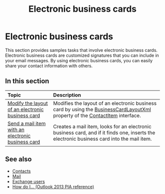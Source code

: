 ﻿---
title: Electronic business cards
TOCTitle: Electronic business cards
ms:assetid: 3d4658bf-103f-4984-b4bf-e9dfc92b2e54
ms:mtpsurl: https://msdn.microsoft.com/en-us/library/Ff184605(v=office.15)
ms:contentKeyID: 55119834
ms.date: 07/24/2014
mtps_version: v=office.15
---

# Electronic business cards

This section provides samples tasks that involve electronic business cards. Electronic business cards are customized signatures that you can include in your email messages. By using electronic business cards, you can easily share your contact information with others.

## In this section

|Topic|Description|
|:----|:----------|
|[Modify the layout of an electronic business card](how-to-modify-the-layout-of-an-electronic-business-card.md)  |Modifies the layout of an electronic business card by using the [BusinessCardLayoutXml](https://msdn.microsoft.com/en-us/library/bb624276\(v=office.15\)) property of the [ContactItem](https://msdn.microsoft.com/en-us/library/bb644956\(v=office.15\)) interface.|
|[Send a mail item with an electronic business card](how-to-send-a-mail-item-with-an-electronic-business-card.md) |Creates a mail item, looks for an electronic business card, and if it finds one, inserts the electronic business card into the mail item.|

## See also

- [Contacts](contacts.md)
- [Mail](mail.md)
- [Exchange users](exchange-users.md)
- [How do I... (Outlook 2013 PIA reference)](how-do-i-outlook-2013-pia-reference.md)

